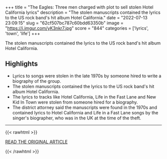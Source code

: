 +++
title = "The Eagles: Three men charged with plot to sell stolen Hotel California lyrics"
description = "The stolen manuscripts contained the lyrics to the US rock band's hit album Hotel California."
date = "2022-07-13 23:09:15"
slug = "62cf507bc787c60bdd63350b"
image = "https://i.imgur.com/yK3nkr7.jpg"
score = "844"
categories = ['lyrics', 'town', 'life']
+++

The stolen manuscripts contained the lyrics to the US rock band's hit album Hotel California.

## Highlights

- Lyrics to songs were stolen in the late 1970s by someone hired to write a biography of the group.
- The stolen manuscripts contained the lyrics to the US rock band's hit album Hotel California.
- The lyrics to tracks like Hotel California, Life in the Fast Lane and New Kid In Town were stolen from someone hired for a biography.
- The district attorney said the manuscripts were found in the 1970s and contained lyrics to Hotel California and Life in a Fast Lane songs by the singer's biographer, who was in the UK at the time of the theft.

---

{{< rawhtml >}}
  <p class="article-category">
    <a target="_blank" href="https://www.bbc.com/news/entertainment-arts-62140092">READ THE ORIGINAL ARTICLE</a>
  </p>
{{< /rawhtml >}}
